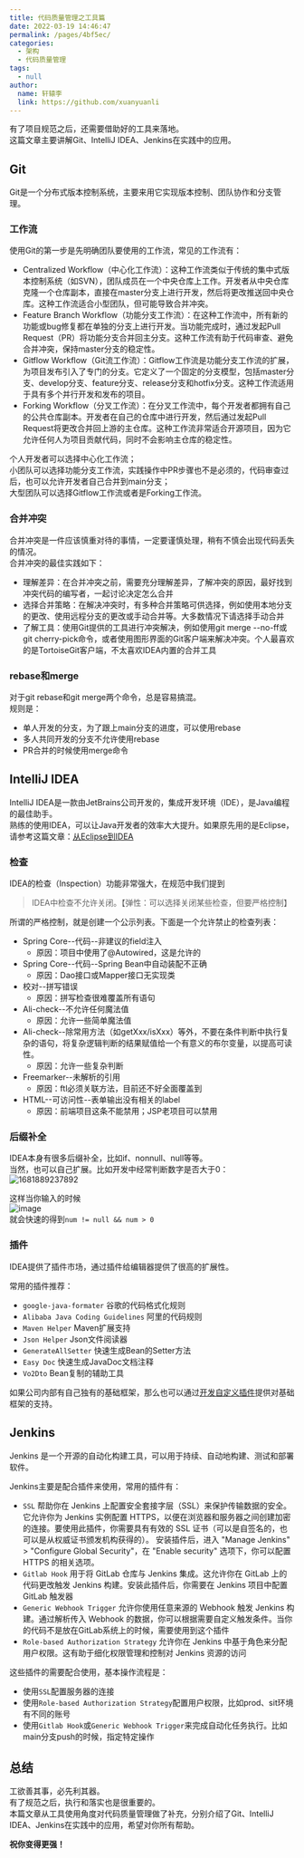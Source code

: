 ```yaml
---
title: 代码质量管理之工具篇
date: 2022-03-19 14:46:47
permalink: /pages/4bf5ec/
categories: 
  - 架构
  - 代码质量管理
tags: 
  - null
author: 
  name: 轩辕李
  link: https://github.com/xuanyuanli
---
```


有了项目规范之后，还需要借助好的工具来落地。  
这篇文章主要讲解Git、IntelliJ IDEA、Jenkins在实践中的应用。  
<!-- more -->

## Git
Git是一个分布式版本控制系统，主要来用它实现版本控制、团队协作和分支管理。  

### 工作流
使用Git的第一步是先明确团队要使用的工作流，常见的工作流有：
- Centralized Workflow（中心化工作流）：这种工作流类似于传统的集中式版本控制系统（如SVN），团队成员在一个中央仓库上工作。开发者从中央仓库克隆一个仓库副本，直接在master分支上进行开发，然后将更改推送回中央仓库。这种工作流适合小型团队，但可能导致合并冲突。
- Feature Branch Workflow（功能分支工作流）：在这种工作流中，所有新的功能或bug修复都在单独的分支上进行开发。当功能完成时，通过发起Pull Request（PR）将功能分支合并回主分支。这种工作流有助于代码审查、避免合并冲突，保持master分支的稳定性。
- Gitflow Workflow（Git流工作流）：Gitflow工作流是功能分支工作流的扩展，为项目发布引入了专门的分支。它定义了一个固定的分支模型，包括master分支、develop分支、feature分支、release分支和hotfix分支。这种工作流适用于具有多个并行开发和发布的项目。
- Forking Workflow（分叉工作流）：在分叉工作流中，每个开发者都拥有自己的公共仓库副本。开发者在自己的仓库中进行开发，然后通过发起Pull Request将更改合并回上游的主仓库。这种工作流非常适合开源项目，因为它允许任何人为项目贡献代码，同时不会影响主仓库的稳定性。

个人开发者可以选择中心化工作流；  
小团队可以选择功能分支工作流，实践操作中PR步骤也不是必须的，代码审查过后，也可以允许开发者自己合并到main分支；  
大型团队可以选择Gitflow工作流或者是Forking工作流。  

### 合并冲突
合并冲突是一件应该慎重对待的事情，一定要谨慎处理，稍有不慎会出现代码丢失的情况。  
合并冲突的最佳实践如下：
- 理解差异：在合并冲突之前，需要充分理解差异，了解冲突的原因，最好找到冲突代码的编写者，一起讨论决定怎么合并
- 选择合并策略：在解决冲突时，有多种合并策略可供选择，例如使用本地分支的更改、使用远程分支的更改或手动合并等。大多数情况下请选择手动合并
- 了解工具：使用Git提供的工具进行冲突解决，例如使用git merge --no-ff或git cherry-pick命令，或者使用图形界面的Git客户端来解决冲突。个人最喜欢的是TortoiseGit客户端，不太喜欢IDEA内置的合并工具

### rebase和merge
对于git rebase和git merge两个命令，总是容易搞混。  
规则是：
- 单人开发的分支，为了跟上main分支的进度，可以使用rebase
- 多人共同开发的分支不允许使用rebase
- PR合并的时候使用merge命令

## IntelliJ IDEA
IntelliJ IDEA是一款由JetBrains公司开发的，集成开发环境（IDE），是Java编程的最佳助手。    
熟练的使用IDEA，可以让Java开发者的效率大大提升。如果原先用的是Eclipse，请参考这篇文章：[从Eclipse到IDEA](/pages/ade902/)  

### 检查
IDEA的检查（Inspection）功能非常强大，在规范中我们提到
> IDEA中检查不允许关闭。【弹性：可以选择关闭某些检查，但要严格控制】

所谓的严格控制，就是创建一个公示列表。下面是一个允许禁止的检查列表：
- Spring Core--代码--非建议的field注入    
  - 原因：项目中使用了@Autowired，这是允许的
- Spring Core--代码--Spring Bean中自动装配不正确    
  - 原因：Dao接口或Mapper接口无实现类
- 校对--拼写错误
  - 原因：拼写检查很难覆盖所有语句
- Ali-check--不允许任何魔法值
  - 原因：允许一些简单魔法值
- Ali-check--除常用方法（如getXxx/isXxx）等外，不要在条件判断中执行复杂的语句，将复杂逻辑判断的结果赋值给一个有意义的布尔变量，以提高可读性。
  - 原因：允许一些复杂判断
- Freemarker--未解析的引用
  - 原因：ftl必须关联方法，目前还不好全面覆盖到
- HTML--可访问性--表单输出没有相关的label
  - 原因：前端项目这条不能禁用；JSP老项目可以禁用

### 后缀补全
IDEA本身有很多后缀补全，比如if、nonnull、null等等。    
当然，也可以自己扩展。比如开发中经常判断数字是否大于0：  
![1681889237892](https://cdn.staticaly.com/gh/xuanyuanli/Img@master/picx/1681889237892.6hco4buctf40.jpg)  

这样当你输入的时候  
![image](https://cdn.staticaly.com/gh/xuanyuanli/Img@master/picx/image.2zqm1cgz0520.jpg)  
就会快速的得到`num != null && num > 0`

### 插件
IDEA提供了插件市场，通过插件给编辑器提供了很高的扩展性。  

常用的插件推荐：
- `google-java-formater` 谷歌的代码格式化规则
- `Alibaba Java Coding Guidelines` 阿里的代码规则
- `Maven Helper` Maven扩展支持
- `Json Helper`  Json文件阅读器
- `GenerateAllSetter`  快速生成Bean的Setter方法
- `Easy Doc` 快速生成JavaDoc文档注释
- `Vo2Dto`  Bean复制的辅助工具

如果公司内部有自己独有的基础框架，那么也可以通过[开发自定义插件](/pages/2aee4f/)提供对基础框架的支持。  

## Jenkins
Jenkins 是一个开源的自动化构建工具，可以用于持续、自动地构建、测试和部署软件。  

Jenkins主要是配合插件来使用，常用的插件有：
- `SSL` 帮助你在 Jenkins 上配置安全套接字层（SSL）来保护传输数据的安全。它允许你为 Jenkins 实例配置 HTTPS，以便在浏览器和服务器之间创建加密的连接。要使用此插件，你需要具有有效的 SSL 证书（可以是自签名的，也可以是从权威证书颁发机构获得的）。
  安装插件后，进入 "Manage Jenkins" > "Configure Global Security"，在 "Enable security" 选项下，你可以配置 HTTPS 的相关选项。
- `Gitlab Hook` 用于将 GitLab 仓库与 Jenkins 集成。这允许你在 GitLab 上的代码更改触发 Jenkins 构建。安装此插件后，你需要在 Jenkins 项目中配置 GitLab 触发器
- `Generic Webhook Trigger` 允许你使用任意来源的 Webhook 触发 Jenkins 构建。通过解析传入 Webhook 的数据，你可以根据需要自定义触发条件。当你的代码不是放在GitLab系统上的时候，需要使用到这个插件
- `Role-based Authorization Strategy` 允许你在 Jenkins 中基于角色来分配用户权限。这有助于细化权限管理和控制对 Jenkins 资源的访问

这些插件的需要配合使用，基本操作流程是：
- 使用`SSL`配置服务器的连接
- 使用`Role-based Authorization Strategy`配置用户权限，比如prod、sit环境有不同的账号
- 使用`Gitlab Hook`或`Generic Webhook Trigger`来完成自动化任务执行。比如main分支push的时候，指定特定操作

## 总结
工欲善其事，必先利其器。  
有了规范之后，执行和落实也是很重要的。  
本篇文章从工具使用角度对代码质量管理做了补充，分别介绍了Git、IntelliJ IDEA、Jenkins在实践中的应用，希望对你所有帮助。

**祝你变得更强！**
